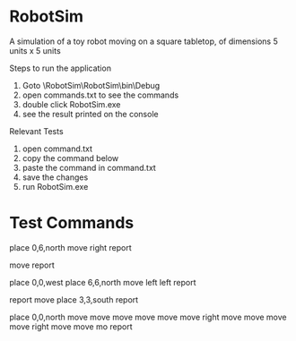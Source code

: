 # RobotSim
A simulation of a toy robot moving on a square tabletop, of dimensions 5 units x 5 units

Steps to run the application

1. Goto \RobotSim\RobotSim\bin\Debug
2. open commands.txt to see the commands
3. double click RobotSim.exe
4. see the result printed on the console

Relevant Tests
1. open command.txt
2. copy the command below
3. paste the command in command.txt
4. save the changes
5. run RobotSim.exe

Test Commands
=========================
place 0,6,north
move
right
report

move
report

place 0,0,west
place 6,6,north
move
left
left
report

report
move
place 3,3,south
report

place 0,0,north
move
move
move
move
move
move
right
move
move
move
move
right
move
move
mo
report
